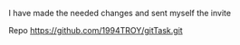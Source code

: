 I have made the needed changes and sent myself the invite

Repo
https://github.com/1994TROY/gitTask.git
